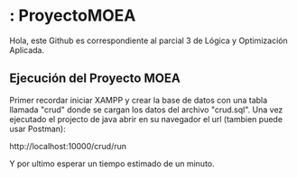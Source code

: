 # : ProyectoMOEA
Hola, este Github es correspondiente al parcial 3 de Lógica y Optimización Aplicada.

## Ejecución del Proyecto MOEA

Primer recordar iniciar XAMPP y crear la base de datos con una tabla llamada "crud" donde se cargan los datos del archivo "crud.sql".
Una vez ejecutado el projecto de java abrir en su navegador el url (tambien puede usar Postman):

http://localhost:10000/crud/run

Y por ultimo esperar un tiempo estimado de un minuto.
